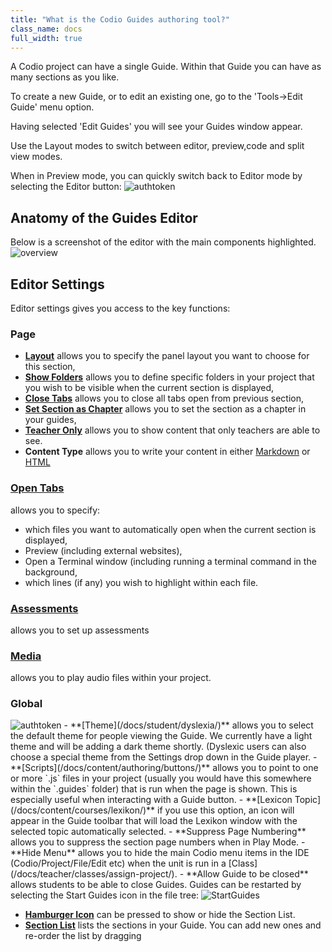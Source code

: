 ```yaml
---
title: "What is the Codio Guides authoring tool?"
class_name: docs
full_width: true
---
```


A Codio project can have a single Guide. Within that Guide you can have as many sections as you like.

To create a new Guide, or to edit an existing one, go to the 'Tools->Edit Guide' menu option.

Having selected 'Edit Guides' you will see your Guides window appear.

Use the Layout modes to switch between editor, preview,code and split view modes.

When in Preview mode, you can quickly switch back to Editor mode by selecting the Editor button:
<img alt="authtoken" src="/img/docs/guides/editor.png" class="simple"/>

## Anatomy of the Guides Editor
Below is a screenshot of the editor with the main components highlighted. 
<img alt="overview" src="/img/docs/guides/overview.png" class="simple"/>

## Editor Settings
Editor settings gives you access to the key functions:

### Page
  - **[Layout](/docs/content/authoring/layouts/)** allows you to specify the panel layout you want to choose for this section,
  - **[Show Folders](/docs/content/authoring/hide-folder/)** allows you to define specific folders in your project that you wish to be visible when the current section is displayed,
  - **[Close Tabs](/docs/content/authoring/inline/)** allows you to close all tabs open from previous section,
  - **[Set Section as Chapter](/docs/content/authoring/chapter/)** allows you to set the section as a chapter in your guides,
  - **[Teacher Only](/docs/content/authoring/solutions/)** allows you to show content that only teachers are able to see.
  - **Content Type** allows you to write your content in either [Markdown](/docs/content/authoring/edit/) or [HTML](/docs/content/authoring/edit-html/) 

### [Open Tabs](/docs/content/authoring/auto-open/)
allows you to specify:

  - which files you want to automatically open when the current section is displayed,
  - Preview (including external websites),
  - Open a Terminal window (including running a terminal command in the background,
  - which lines (if any) you wish to highlight within each file.


### [Assessments](/docs/content/authoring/assessments/) 
allows you to set up assessments

### [Media](/docs/content/authoring/imvid)
allows you to play audio files within your project.


### Global
<img alt="authtoken" src="/img/docs/guides/globalsettings.png" class="simple"/>
- **[Theme](/docs/student/dyslexia/)** allows you to select the default theme for people viewing the Guide. We currently have a light theme and will be adding a dark theme shortly. (Dyslexic users can also choose a special theme from the Settings drop down in the Guide player.
- **[Scripts](/docs/content/authoring/buttons/)** allows you to point to one or more `.js` files in your project (usually you would have this somewhere within the `.guides` folder) that is run when the page is shown. This is especially useful when interacting with a Guide button.
- **[Lexicon Topic](/docs/content/courses/lexikon/)**  if you use this option, an icon will appear in the Guide toolbar that will load the Lexikon window with the selected topic automatically selected.
- **Suppress Page Numbering** allows you to suppress the section page numbers when in Play Mode.
- **Hide Menu** allows you to hide the main Codio menu items in the IDE (Codio/Project/File/Edit etc) when the unit is run in a [Class](/docs/teacher/classes/assign-project/).
- **Allow Guide to be closed** allows students to be able to close Guides. Guides can be restarted by selecting the Start Guides icon in the file tree:
<img alt="StartGuides" src="/img/docs/guides/startguides.png" class="simple"/>


- **[Hamburger Icon](/docs/content/authoring/collapse/)** can be pressed to show or hide the Section List.
- **[Section List](/docs/content/authoring/add-section/)** lists the sections in your Guide. You can add new ones and re-order the list by dragging



